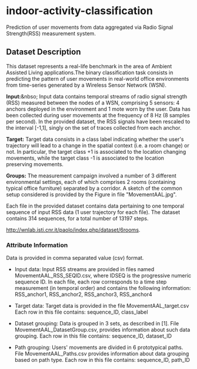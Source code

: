 # indoor-activity-classification

Prediction of user movements from data aggregated via Radio Signal Strength(RSS) measurement system.

## Dataset Description
This dataset represents a real-life benchmark in the area of Ambient Assisted Living applications.The binary classification task consists in predicting  the pattern of user movements in real-world office environments from time-series generated by a Wireless Sensor Network (WSN). 

**Input:**&nbso;
Input data contains temporal streams of radio signal strength (RSS) measured between the nodes of a WSN, comprising 5 sensors: 4 anchors deployed in the environment and 1 mote worn by the user. Data has been collected during user movements at the frequency of 8 Hz (8 samples per second). In the provided dataset, the RSS signals have been rescaled to the interval [-1,1], singly on the set of traces collected from each anchor.

**Target:**
Target data consists in a class label indicating whether the user's trajectory will lead to a change in the spatial context (i.e. a room change) or not. In particular, the target class +1 is associated to the location changing movements, while the target class -1 is associated to the location preserving movements.

**Groups:**
The measurement campaign involved a number of 3 different environmental settings, each of which comprises 2 rooms (containing typical office furniture) separated by a corridor. A sketch of the common setup considered is provided by the Figure in file "MovementAAL.jpg".

Each file in the provided dataset contains data pertaining to one temporal sequence of input RSS data (1 user trajectory for each file). The dataset contains 314 sequences, for a total number of 13197 steps.

http://wnlab.isti.cnr.it/paolo/index.php/dataset/6rooms.

### Attribute Information
Data is provided in comma separated value (csv) format. 

* Input data:
Input RSS streams are provided in files named MovementAAL_RSS_SEQID.csv, where IDSEQ is the progressive numeric sequence ID.
In each file, each row corresponds to a time step measurement (in temporal order) and contains the following information:
RSS_anchor1, RSS_anchor2, RSS_anchor3, RSS_anchor4 

* Target data:
Target data is provided in the file MovementAAL_target.csv
Each row in this file contains:
sequence_ID, class_label


* Dataset grouping:
Data is grouped in 3 sets, as described in [1].
File MovementAAL_DatasetGroup.csv, provides information about such data grouping.
Each row in this file contains:
sequence_ID, dataset_ID

* Path grouping:
Users' movements are divided in 6 prototypical paths.
File MovementAAL_Paths.csv provides information about data grouping based on path type.
Each row in this file contains:
sequence_ID, path_ID
